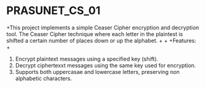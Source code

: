 # PRASUNET_CS_01
+This project implements a simple Ceaser Cipher encryption and decryption tool. The Ceaser Cipher technique where each letter in the plaintest is shifted a certain number of places down or up the alphabet.
+
+
+Features:
+
1. Encrypt plaintext messages using a specified key (shift).
2. Decrypt ciphertexxt messages using the same key used for encryption.
3. Supports both uppercasae and lowercase letters, preserving non alphabetic characters.
